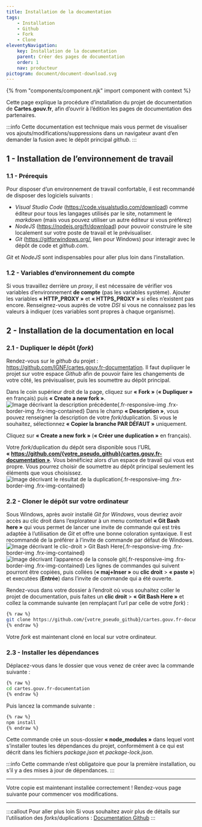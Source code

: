 ```yaml
---
title: Installation de la documentation
tags:
    - Installation
    - Github
    - Fork
    - Clone
eleventyNavigation:
    key: Installation de la documentation
    parent: Créer des pages de documentation
    order: 1
    nav: producteur
pictogram: document/document-download.svg
---
```


{% from "components/component.njk" import component with context %}

Cette page explique la procédure d’installation du projet de documentation de **Cartes.gouv.fr**, afin d’ouvrir à l’édition les pages de documentation des partenaires.

:::info
Cette documentation est technique mais vous permet de visualiser vos ajouts/modifications/suppressions dans un navigateur avant d’en demander la fusion avec le dépôt principal _github_.
:::

## 1 - Installation de l’environnement de travail

### 1.1 - Prérequis

Pour disposer d’un environnement de travail confortable, il est recommandé de disposer des logiciels suivants :

- _Visual Studio Code_ (<a href="https://code.visualstudio.com/download" target="_blank" rel="noopener noreferrer" title="https://code.visualstudio.com/download - ouvre une nouvelle fenêtre">https://code.visualstudio.com/download</a>) comme éditeur pour tous les langages utilisés par le site, notamment le _markdown_ (mais vous pouvez utiliser un autre éditeur si vous préférez)
- _NodeJS_ (<a href="https://nodejs.org/fr/download" target="_blank" rel="noopener noreferrer" title="https://nodejs.org/fr/download - ouvre une nouvelle fenêtre">https://nodejs.org/fr/download</a>) pour pouvoir construire le site localement sur votre poste de travail et le prévisualiser.
- _Git_ (<a href="https://gitforwindows.org/" target="_blank" rel="noopener noreferrer" title="https://gitforwindows.org/ - ouvre une nouvelle fenêtre">https://gitforwindows.org/</a>, lien pour Windows) pour interagir avec le dépôt de code et _github.com_.

_Git_ et _NodeJS_ sont indispensables pour aller plus loin dans l’installation.

### 1.2 - Variables d’environnement du compte

Si vous travaillez derrière un _proxy_, il est nécessaire de vérifier vos variables d’environnement **de compte** (pas les variables système). Ajouter les variables **« HTTP_PROXY »** et **« HTTPS_PROXY »** si elles n’existent pas encore. Renseignez-vous auprès de votre _DSI_ si vous ne connaissez pas les valeurs à indiquer (ces variables sont propres à chaque organisme).

## 2 - Installation de la documentation en local

### 2.1 - Dupliquer le dépôt (_fork_)

Rendez-vous sur le _github_ du projet : <a href="https://github.com/IGNF/cartes.gouv.fr-documentation" target="_blank" rel="noopener noreferrer" title="https://github.com/IGNF/cartes.gouv.fr-documentation - ouvre une nouvelle fenêtre">https://github.com/IGNF/cartes.gouv.fr-documentation</a>. Il faut dupliquer le projet sur votre espace _Github_ afin de pouvoir faire les changements de votre côté, les prévisualiser, puis les soumettre au dépôt principal.

Dans le coin supérieur droit de la page, cliquez sur **« Fork »** (**« Dupliquer »** en français) puis **« Create a new fork »**.
![Image décrivant la description précédente](/img/guides/producteur/creer-des-pages-de-documentation/installation-documentation/01_Dupliquer-le-depot.png){.fr-responsive-img .frx-border-img .frx-img-contained}
Dans le champ **« Description »**, vous pouvez renseigner la description de votre _fork_/duplication. Si vous le souhaitez, sélectionnez **« Copier la branche PAR DÉFAUT »** uniquement.

Cliquez sur **« Create a new fork »** (**« Créer une duplication »** en français).

Votre _fork_/duplication du dépôt sera disponible sous l’URL **« https://github.com/{votre_pseudo_github}/cartes.gouv.fr-documentation »**. Vous bénéficiez alors d’un espace de travail qui vous est propre. Vous pourrez choisir de soumettre au dépôt principal seulement les éléments que vous choisissez.
![Image décrivant le résultat de la duplication](/img/guides/producteur/creer-des-pages-de-documentation/installation-documentation/02_Resultat-duplication.png){.fr-responsive-img .frx-border-img .frx-img-contained}

### 2.2 - Cloner le dépôt sur votre ordinateur

Sous Windows, après avoir installé _Git for Windows_, vous devriez avoir accès au clic droit dans l’explorateur à un menu contextuel **« Git Bash here »** qui vous permet de lancer une invite de commande qui est très adaptée à l’utilisation de _Git_ et offre une bonne coloration syntaxique. Il est recommandé de la préférer à l’invite de commande par défaut de Windows.
![Image décrivant le clic-droit > Git Bash Here](/img/guides/producteur/creer-des-pages-de-documentation/installation-documentation/03_Ouvrir-git-bash.png){.fr-responsive-img .frx-border-img .frx-img-contained}
![Image décrivant l’apparence de la console git](/img/guides/producteur/creer-des-pages-de-documentation/installation-documentation/04_Resultat-ouvrir-git-bash.png){.fr-responsive-img .frx-border-img .frx-img-contained}
Les lignes de commandes qui suivent pourront être copiées, puis collées (**« maj+Inser »** ou **clic droit** > **« paste »**) et executées (**Entrée**) dans l’invite de commande qui a été ouverte.

Rendez-vous dans votre dossier à l’endroit où vous souhaitez coller le projet de documentation, puis faites un **clic droit** > **« Git Bash Here »** et collez la commande suivante (en remplaçant l’url par celle de votre _fork_) :

```bash
{% raw %}
git clone https://github.com/{votre_pseudo_github}/cartes.gouv.fr-documentation
{% endraw %}
```

Votre _fork_ est maintenant cloné en local sur votre ordinateur.

### 2.3 - Installer les dépendances

Déplacez-vous dans le dossier que vous venez de créer avec la commande suivante :

```bash
{% raw %}
cd cartes.gouv.fr-documentation
{% endraw %}
```

Puis lancez la commande suivante :

```bash
{% raw %}
npm install
{% endraw %}
```

Cette commande crée un sous-dossier **« node_modules »** dans lequel vont s’installer toutes les dépendances du projet, conformément à ce qui est décrit dans les fichiers _package.json_ et _package-lock.json_.

:::info
Cette commande n’est obligatoire que pour la première installation, ou s’il y a des mises à jour de dépendances.
:::

---

Votre copie est maintenant installée correctement ! Rendez-vous page suivante pour commencer vos modifications.

---

:::callout Pour aller plus loin
Si vous souhaitez avoir plus de détails sur l’utilisation des _forks_/duplications :
<a href="https://docs.github.com/fr/pull-requests/collaborating-with-pull-requests/working-with-forks" target="_blank" rel="noopener noreferrer" title="Documentation Github - ouvre une nouvelle fenêtre">Documentation Github</a>
:::

